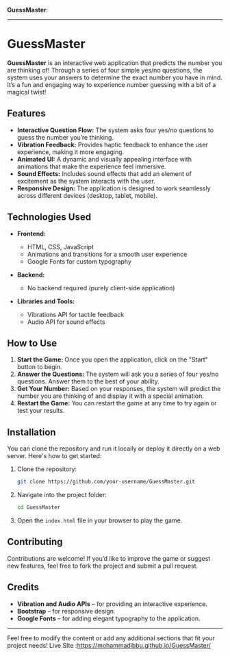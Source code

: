  **GuessMaster**:

---

# **GuessMaster**

**GuessMaster** is an interactive web application that predicts the number you are thinking of! Through a series of four simple yes/no questions, the system uses your answers to determine the exact number you have in mind. It’s a fun and engaging way to experience number guessing with a bit of a magical twist!

## **Features**
- **Interactive Question Flow:** The system asks four yes/no questions to guess the number you’re thinking.
- **Vibration Feedback:** Provides haptic feedback to enhance the user experience, making it more engaging.
- **Animated UI:** A dynamic and visually appealing interface with animations that make the experience feel immersive.
- **Sound Effects:** Includes sound effects that add an element of excitement as the system interacts with the user.
- **Responsive Design:** The application is designed to work seamlessly across different devices (desktop, tablet, mobile).

## **Technologies Used**
- **Frontend:**
  - HTML, CSS, JavaScript
  - Animations and transitions for a smooth user experience
  - Google Fonts for custom typography
  
- **Backend:**
  - No backend required (purely client-side application)

- **Libraries and Tools:**
  - Vibrations API for tactile feedback
  - Audio API for sound effects

## **How to Use**
1. **Start the Game:** Once you open the application, click on the "Start" button to begin.
2. **Answer the Questions:** The system will ask you a series of four yes/no questions. Answer them to the best of your ability.
3. **Get Your Number:** Based on your responses, the system will predict the number you are thinking of and display it with a special animation.
4. **Restart the Game:** You can restart the game at any time to try again or test your results.

## **Installation**

You can clone the repository and run it locally or deploy it directly on a web server. Here's how to get started:

1. Clone the repository:
   ```bash
   git clone https://github.com/your-username/GuessMaster.git
   ```
2. Navigate into the project folder:
   ```bash
   cd GuessMaster
   ```
3. Open the `index.html` file in your browser to play the game.

## **Contributing**

Contributions are welcome! If you’d like to improve the game or suggest new features, feel free to fork the project and submit a pull request.

## **Credits**
- **Vibration and Audio APIs** – for providing an interactive experience.
- **Bootstrap** – for responsive design.
- **Google Fonts** – for adding elegant typography to the application.


---

Feel free to modify the content or add any additional sections that fit your project needs!
Live SIte :https://mohammadibbu.github.io/GuessMaster/
